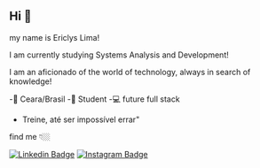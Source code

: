 ## Hi 👋

my name is Ericlys Lima!

I am currently studying Systems Analysis and Development!

I am an aficionado of the world of technology, always in search of knowledge!

-📌 Ceara/Brasil
-📖 Student
-💻 future full stack
- Treine, até ser impossível errar"

find me 👇🏼

[![Linkedin Badge](https://img.shields.io/badge/-LinkedIn-blue?style=flat-square&logo=Linkedin&logoColor=white&link=https://www.linkedin.com/in/ericlys-lima-3b61761b1/)](https://www.linkedin.com/in/ericlys-lima-3b61761b1/) [![Instagram Badge](https://img.shields.io/badge/-Instagram-red?style=flat-square&logo=Instagram&logoColor=white&link=https://www.instagram.com/ericlys_lima_/)](https://www.instagram.com/ericlys_lima_/)
